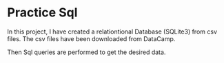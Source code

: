 # Practice Sql

In this project, I have created a relationtional Database (SQLite3) from csv files. The csv files have been downloaded from DataCamp.

Then Sql queries are performed to get the desired data.
